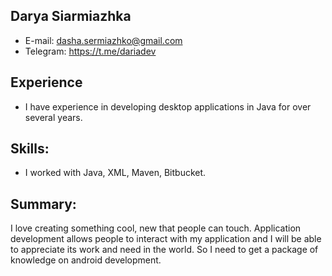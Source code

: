 ## Darya Siarmiazhka
* E-mail: dasha.sermiazhko@gmail.com
* Telegram: https://t.me/dariadev
## Experience
* I have experience in developing desktop applications in Java for over several years.
## Skills:
* I worked with Java, XML, Maven, Bitbucket.
## Summary:
I love creating something cool, new that people can touch. Application development allows people to interact with my application and I will be able to appreciate its work and need in the world. So I need to get a package of knowledge on android development.
